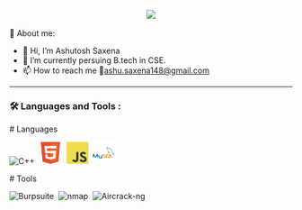  <div id="header" align="right">
   <a href="https://komarev.com/ghpvc/?username=a5h-u">
   <img src="https://komarev.com/ghpvc/?username=a5h-u&style=flat-square&color=blue" alt=""/>
   </a>  
 </div>
 <div id="header" align="center">
 <img src="https://media.giphy.com/media/M9gbBd9nbDrOTu1Mqx/giphy.gif" width="100"/>
 </div>
                                                          
💁 About me:                                                           
- 👋 Hi, I’m Ashutosh Saxena
- 🌱 I’m currently persuing B.tech in CSE.
- 📫 How to reach me 📧ashu.saxena148@gmail.com 

---

### :hammer_and_wrench: Languages and Tools :
<div>
  <p># Languages </p>
  <img src="https://github.com/isocpp/logos/blob/master/cpp_logo.svg" title="C++" alt="C++" width="40" height="40"/>&nbsp;
  <img src="https://github.com/devicons/devicon/blob/master/icons/html5/html5-original.svg" title="HTML5" alt="HTML" width="40" height="40"/>&nbsp;
  <img src="https://github.com/devicons/devicon/blob/master/icons/javascript/javascript-original.svg" title="JavaScript" alt="JavaScript" width="40" height="40"/>&nbsp;
  <img src="https://github.com/devicons/devicon/blob/master/icons/mysql/mysql-original-wordmark.svg" title="MySQL"  alt="MySQL" width="40" height="40"/>&nbsp;
  
  <p># Tools</p>
  <img src="https://www.kindpng.com/picc/m/206-2064380_burp-suite-icon-png-transparent-png.png" title="Burpsuite"  alt="Burpsuite" width="60" height="40"/>&nbsp;
  <img src="https://nmap.org/images/nmap-logo-256x256.png" title="nmap" alt="nmap" width="40" height="40"/>&nbsp;
  <img src="https://www.aircrack-ng.org/resources/aircrack-ng-new-logo.jpg" title="Aircrack-ng" alt="Aircrack-ng" width="60" height="40"/>&nbsp;
</div>
